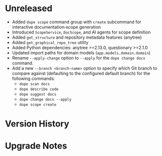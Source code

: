 # Unreleased

- Added `dope scope` command group with `create` subcommand for interactive documentation‑scope generation
- Introduced `ScopeService`, `DocScope`, and AI agents for scope definition
- Added `get_structure` and repository metadata features (anytree)
- Added `get_graphical_repo_tree` utility
- Added Python dependencies: anytree >=2.13.0, questionary >=2.1.0
- Updated import paths for domain models (`app.models.domain.domain`)
- Rename `--apply-change` option to `--apply` for the `dope change docs` command.
- Add a new `--branch <branch-name>` option to specify which Git branch to compare against (defaulting to the configured default branch) for the following commands:
  - `dope scan docs`
  - `dope describe code`
  - `dope suggest docs`
  - `dope change docs --apply`
  - `dope scope create`

# Version History

<!--
Chronological list of past releases and their release notes.
-->

# Upgrade Notes

<!--
Add any migration tips or compatibility notes for upgrading between versions.
-->
